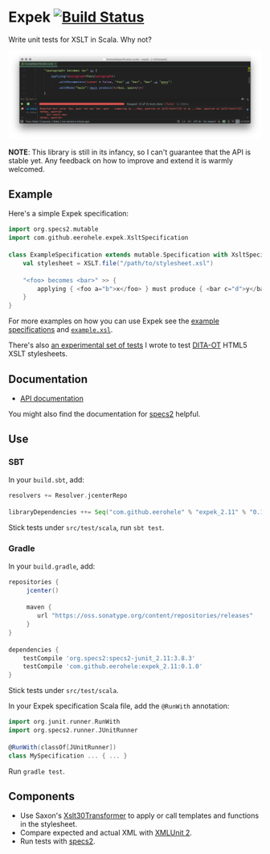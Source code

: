 Expek [![Build Status](https://travis-ci.org/eerohele/expek.svg?branch=develop)](https://travis-ci.org/eerohele/expek)
=====

Write unit tests for XSLT in Scala. Why not?

![Using Expek with IntelliJ IDEA](screenshot.png?raw=true "Using Expek with IntelliJ IDEA")

**NOTE**: This library is still in its infancy, so I can't guarantee that the
API is stable yet. Any feedback on how to improve and extend it is warmly
welcomed.

## Example

Here's a simple Expek specification:

```scala
import org.specs2.mutable
import com.github.eerohele.expek.XsltSpecification

class ExampleSpecification extends mutable.Specification with XsltSpecification {
    val stylesheet = XSLT.file("/path/to/stylesheet.xsl")

    "<foo> becomes <bar>" >> {
        applying { <foo a="b">x</foo> } must produce { <bar c="d">y</bar> }
    }
}
```

For more examples on how you can use Expek see the [example specifications][example-spec]
and [`example.xsl`][example-stylesheet].

There's also [an experimental set of tests][dita-ot-tests] I wrote to
test [DITA-OT](http://www.dita-ot.org) HTML5 XSLT stylesheets.

## Documentation

- [API documentation][api]

You might also find the documentation for [specs2][specs2] helpful.

## Use

### SBT

In your `build.sbt`, add:

```scala
resolvers += Resolver.jcenterRepo

libraryDependencies ++= Seq("com.github.eerohele" % "expek_2.11" % "0.1.0")
```

Stick tests under `src/test/scala`, run `sbt test`.

### Gradle

In your `build.gradle`, add:

```groovy
repositories {
     jcenter()

     maven {
        url "https://oss.sonatype.org/content/repositories/releases"
     }
}

dependencies {
    testCompile 'org.specs2:specs2-junit_2.11:3.8.3'
    testCompile 'com.github.eerohele:expek_2.11:0.1.0'
}
```

Stick tests under `src/test/scala`.

In your Expek specification Scala file, add the `@RunWith` annotation:

```scala
import org.junit.runner.RunWith
import org.specs2.runner.JUnitRunner

@RunWith(classOf[JUnitRunner])
class MySpecification ... { ... }
```

Run `gradle test`.

## Components

- Use Saxon's [Xslt30Transformer][x30t] to apply or call templates and
  functions in the stylesheet.
- Compare expected and actual XML with [XMLUnit 2][xmlunit].
- Run tests with [specs2][specs2].

[api]: https://eerohele.github.io/expek/latest/api
[dita-ot-tests]: https://github.com/eerohele/dita-ot/tree/expek/src/test/scala/org/dita/dost/html5
[example-spec]: http://github.com/eerohele/expek/tree/master/examples/src/test/scala
[example-stylesheet]: http://github.com/eerohele/expek/tree/master/examples/src/test/resources/stylesheets/example.xsl
[saxon]: http://www.saxonica.com
[specs2]: http://www.specs2.org
[x30t]: http://www.saxonica.com/html/documentation/javadoc/net/sf/saxon/s9api/Xslt30Transformer.html
[xmlunit]: https://github.com/xmlunit/xmlunit
